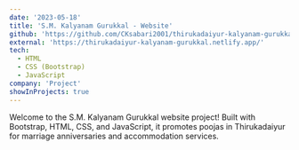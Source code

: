 ```yaml
---
date: '2023-05-18'
title: 'S.M. Kalyanam Gurukkal - Website'
github: 'https://github.com/CKsabari2001/thirukadaiyur-kalyanam-gurukkal'
external: 'https://thirukadaiyur-kalyanam-gurukkal.netlify.app/'
tech:
  - HTML
  - CSS (Bootstrap)
  - JavaScript
company: 'Project'
showInProjects: true
---
```


Welcome to the S.M. Kalyanam Gurukkal website project! Built with Bootstrap, HTML, CSS, and JavaScript, it promotes poojas in Thirukadaiyur for marriage anniversaries and accommodation services.
